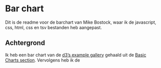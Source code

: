 # Bar chart 

Dit is de readme voor de barchart van Mike Bostock, waar ik de javascript, css, html, css en tsv bestanden heb aangepast.

## Achtergrond

Ik heb een bar chart van de [d3’s example gallery](https://github.com/d3/d3/wiki/Gallery) gehaald uit de [Basic Charts section](https://github.com/d3/d3/wiki/Gallery#basic-charts). Vervolgens heb ik de 

